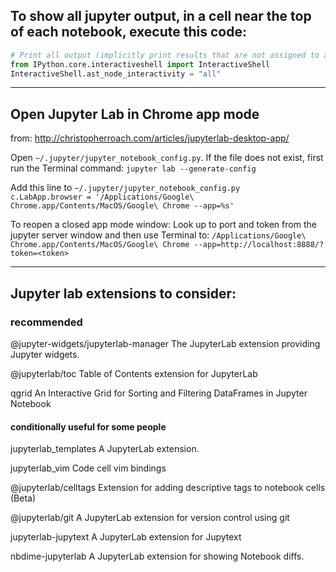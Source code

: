


## To show all jupyter output, in a cell near the top of each notebook, execute this code: ##

```python
# Print all output (implicitly print results that are not assigned to a name)
from IPython.core.interactiveshell import InteractiveShell
InteractiveShell.ast_node_interactivity = "all"
```

----

## Open Jupyter Lab in Chrome app mode ##
from: http://christopherroach.com/articles/jupyterlab-desktop-app/

Open `~/.jupyter/jupyter_notebook_config.py`. If the file does not exist, first run the Terminal command:
`jupyter lab --generate-config`

Add this line to `~/.jupyter/jupyter_notebook_config.py`  
`c.LabApp.browser = '/Applications/Google\ Chrome.app/Contents/MacOS/Google\ Chrome --app=%s'`  

To reopen a closed app mode window:
Look up to port and token from the jupyter server window and then use Terminal to:
`/Applications/Google\ Chrome.app/Contents/MacOS/Google\ Chrome --app=http://localhost:8888/?token=<token>`



----



## Jupyter lab extensions to consider: ##

### recommended ###
@jupyter-widgets/jupyterlab-manager
The JupyterLab extension providing Jupyter widgets.

@jupyterlab/toc
Table of Contents extension for JupyterLab

qgrid
An Interactive Grid for Sorting and Filtering DataFrames in Jupyter Notebook

#### conditionally useful for some people ###
jupyterlab_templates
A JupyterLab extension.

jupyterlab_vim
Code cell vim bindings

@jupyterlab/celltags
Extension for adding descriptive tags to notebook cells (Beta)

@jupyterlab/git
A JupyterLab extension for version control using git

jupyterlab-jupytext
A JupyterLab extension for Jupytext

nbdime-jupyterlab
A JupyterLab extension for showing Notebook diffs.

